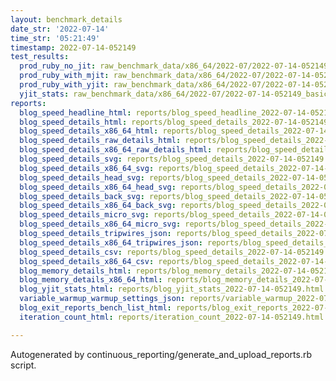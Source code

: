 ```yaml
---
layout: benchmark_details
date_str: '2022-07-14'
time_str: '05:21:49'
timestamp: 2022-07-14-052149
test_results:
  prod_ruby_no_jit: raw_benchmark_data/x86_64/2022-07/2022-07-14-052149_basic_benchmark_prod_ruby_no_jit.json
  prod_ruby_with_mjit: raw_benchmark_data/x86_64/2022-07/2022-07-14-052149_basic_benchmark_prod_ruby_with_mjit.json
  prod_ruby_with_yjit: raw_benchmark_data/x86_64/2022-07/2022-07-14-052149_basic_benchmark_prod_ruby_with_yjit.json
  yjit_stats: raw_benchmark_data/x86_64/2022-07/2022-07-14-052149_basic_benchmark_yjit_stats.json
reports:
  blog_speed_headline_html: reports/blog_speed_headline_2022-07-14-052149.html
  blog_speed_details_html: reports/blog_speed_details_2022-07-14-052149.html
  blog_speed_details_x86_64_html: reports/blog_speed_details_2022-07-14-052149.x86_64.html
  blog_speed_details_raw_details_html: reports/blog_speed_details_2022-07-14-052149.raw_details.html
  blog_speed_details_x86_64_raw_details_html: reports/blog_speed_details_2022-07-14-052149.x86_64.raw_details.html
  blog_speed_details_svg: reports/blog_speed_details_2022-07-14-052149.svg
  blog_speed_details_x86_64_svg: reports/blog_speed_details_2022-07-14-052149.x86_64.svg
  blog_speed_details_head_svg: reports/blog_speed_details_2022-07-14-052149.head.svg
  blog_speed_details_x86_64_head_svg: reports/blog_speed_details_2022-07-14-052149.x86_64.head.svg
  blog_speed_details_back_svg: reports/blog_speed_details_2022-07-14-052149.back.svg
  blog_speed_details_x86_64_back_svg: reports/blog_speed_details_2022-07-14-052149.x86_64.back.svg
  blog_speed_details_micro_svg: reports/blog_speed_details_2022-07-14-052149.micro.svg
  blog_speed_details_x86_64_micro_svg: reports/blog_speed_details_2022-07-14-052149.x86_64.micro.svg
  blog_speed_details_tripwires_json: reports/blog_speed_details_2022-07-14-052149.tripwires.json
  blog_speed_details_x86_64_tripwires_json: reports/blog_speed_details_2022-07-14-052149.x86_64.tripwires.json
  blog_speed_details_csv: reports/blog_speed_details_2022-07-14-052149.csv
  blog_speed_details_x86_64_csv: reports/blog_speed_details_2022-07-14-052149.x86_64.csv
  blog_memory_details_html: reports/blog_memory_details_2022-07-14-052149.html
  blog_memory_details_x86_64_html: reports/blog_memory_details_2022-07-14-052149.x86_64.html
  blog_yjit_stats_html: reports/blog_yjit_stats_2022-07-14-052149.html
  variable_warmup_warmup_settings_json: reports/variable_warmup_2022-07-14-052149.warmup_settings.json
  blog_exit_reports_bench_list_html: reports/blog_exit_reports_2022-07-14-052149.bench_list.html
  iteration_count_html: reports/iteration_count_2022-07-14-052149.html

---
```

Autogenerated by continuous_reporting/generate_and_upload_reports.rb script.
